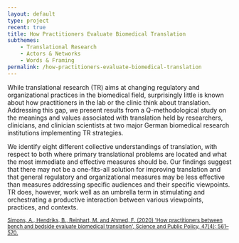 ```yaml
---
layout: default
type: project
recent: true
title: How Practitioners Evaluate Biomedical Translation
subthemes: 
    - Translational Research
    - Actors & Networks
    - Words & Framing
permalink: /how-practitioners-evaluate-biomedical-translation
---
```


While translational research (TR) aims at changing regulatory and organizational practices in the biomedical field, surprisingly little is known about how practitioners in the lab or the clinic think about translation. Addressing this gap, we present results from a Q-methodological study on the meanings and values associated with translation held by researchers, clinicians, and clinician scientists at two major German biomedical research institutions implementing TR strategies. 

We identify eight different collective understandings of translation, with respect to both where primary translational problems are located and what the most immediate and effective measures should be. Our findings suggest that there may not be a one-fits-all solution for improving translation and that general regulatory and organizational measures may be less effective than measures addressing specific audiences and their specific viewpoints. TR does, however, work well as an umbrella term in stimulating and orchestrating a productive interaction between various viewpoints, practices, and contexts.

<small>
    <a href="https://doi.org/10.1093/scipol/scaa035">
        Simons, A., Hendriks, B., Reinhart, M. and Ahmed, F. (2020) 'How practitioners between bench and bedside evaluate biomedical translation', Science and Public Policy, 47(4): 561–570.
    </a>
</small>
